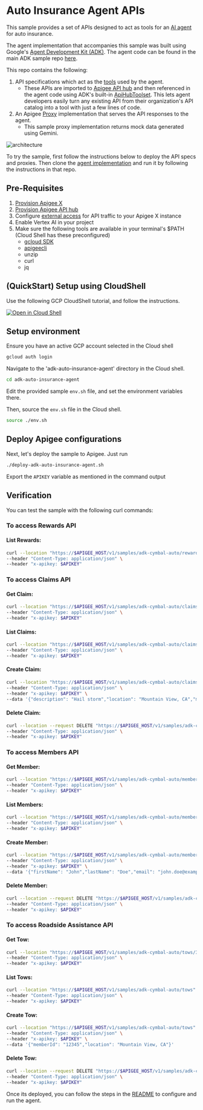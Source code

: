 # Auto Insurance Agent APIs

This sample provides a set of APIs designed to act as tools for an [AI agent](https://cloud.google.com/discover/what-are-ai-agents) for auto insurance.

The agent implementation that accompanies this sample was built using Google's [Agent Development Kit (ADK)](https://google.github.io/adk-docs/). The agent code can be found in the main ADK sample repo [here](https://github.com/google/adk-samples/tree/main/python/agents/auto-insurance-agent).

This repo contains the following:

1. API specifications which act as the [tools](https://google.github.io/adk-docs/tools/) used by the agent.
    * These APIs are imported to [Apigee API hub](https://cloud.google.com/apigee/docs/apihub/what-is-api-hub) and then referenced in the agent code using ADK's built-in [ApiHubToolset](https://google.github.io/adk-docs/tools/google-cloud-tools/#apigee-api-hub-tools). This lets agent developers easily turn any existing API from their organization's API catalog into a tool with just a few lines of code.
2. An Apigee [Proxy](https://cloud.google.com/apigee/docs/api-platform/fundamentals/understanding-apis-and-api-proxies#whatisanapiproxy) implementation that serves the API responses to the agent.
    * This sample proxy implementation returns mock data generated using Gemini.

![architecture](./images/arch.png)

To try the sample, first follow the instructions below to deploy the API specs and proxies. Then clone the [agent implementation](https://github.com/google/adk-samples/tree/main/python/agents/auto-insurance-agent) and run it by following the instructions in that repo.


## Pre-Requisites

1. [Provision Apigee X](https://cloud.google.com/apigee/docs/api-platform/get-started/provisioning-intro)
2. [Provision Apigee API hub](https://cloud.google.com/apigee/docs/apihub/provision)
3. Configure [external access](https://cloud.google.com/apigee/docs/api-platform/get-started/configure-routing#external-access) for API traffic to your Apigee X instance
4. Enable Vertex AI in your project
5. Make sure the following tools are available in your terminal's $PATH (Cloud Shell has these preconfigured)
    - [gcloud SDK](https://cloud.google.com/sdk/docs/install)
    - [apigeecli](https://github.com/apigee/apigeecli)
    - unzip
    - curl
    - jq

## (QuickStart) Setup using CloudShell

Use the following GCP CloudShell tutorial, and follow the instructions.

[![Open in Cloud Shell](https://gstatic.com/cloudssh/images/open-btn.svg)](https://ssh.cloud.google.com/cloudshell/open?cloudshell_git_repo=https://github.com/GoogleCloudPlatform/apigee-samples&cloudshell_git_branch=main&cloudshell_workspace=.&cloudshell_tutorial=adk-auto-insurance-agent/docs/cloudshell-tutorial.md)

## Setup environment

Ensure you have an active GCP account selected in the Cloud shell

```sh
gcloud auth login
```

Navigate to the 'adk-auto-insurance-agent' directory in the Cloud shell.

```sh
cd adk-auto-insurance-agent
```

Edit the provided sample `env.sh` file, and set the environment variables there.

Then, source the `env.sh` file in the Cloud shell.

```sh
source ./env.sh
```

## Deploy Apigee configurations

Next, let's deploy the sample to Apigee. Just run

```bash
./deploy-adk-auto-insurance-agent.sh
```

Export the `APIKEY` variable as mentioned in the command output

## Verification

You can test the sample with the following curl commands:

### To access Rewards API

#### List Rewards:

```sh
curl --location "https://$APIGEE_HOST/v1/samples/adk-cymbal-auto/rewards" \
--header "Content-Type: application/json" \
--header "x-apikey: $APIKEY"
```

### To access Claims API

#### Get Claim:

```sh
curl --location "https://$APIGEE_HOST/v1/samples/adk-cymbal-auto/claims/31432" \
--header "Content-Type: application/json" \
--header "x-apikey: $APIKEY"
```

#### List Claims:

```sh
curl --location "https://$APIGEE_HOST/v1/samples/adk-cymbal-auto/claims" \
--header "Content-Type: application/json" \
--header "x-apikey: $APIKEY"
```

#### Create Claim:

```sh
curl --location "https://$APIGEE_HOST/v1/samples/adk-cymbal-auto/claims" \
--header "Content-Type: application/json" \
--header "x-apikey: $APIKEY" \
--data '{"description": "Hail storm","location": "Mountain View, CA","memberId": "12345","reason": "HAIL_DAMAGE","vehicle": "Toyota Camry"}'
```

#### Delete Claim:

```sh
curl --location --request DELETE "https://$APIGEE_HOST/v1/samples/adk-cymbal-auto/claims/12345" \
--header "Content-Type: application/json" \
--header "x-apikey: $APIKEY"
```

### To access Members API

#### Get Member:

```sh
curl --location "https://$APIGEE_HOST/v1/samples/adk-cymbal-auto/members/31432" \
--header "Content-Type: application/json" \
--header "x-apikey: $APIKEY"
```

#### List Members:

```sh
curl --location "https://$APIGEE_HOST/v1/samples/adk-cymbal-auto/members" \
--header "Content-Type: application/json" \
--header "x-apikey: $APIKEY"
```

#### Create Member:

```sh
curl --location "https://$APIGEE_HOST/v1/samples/adk-cymbal-auto/members" \
--header "Content-Type: application/json" \
--header "x-apikey: $APIKEY" \
--data '{"firstName": "John","lastName": "Doe","email": "john.doe@example.com","phoneNumber": "555-123-4567","address": "123 Highland Dr","city": "Some Creek","state": "GA","zip": "30303"}'
```

#### Delete Member:

```sh
curl --location --request DELETE "https://$APIGEE_HOST/v1/samples/adk-cymbal-auto/members/12345" \
--header "Content-Type: application/json" \
--header "x-apikey: $APIKEY"
```

### To access Roadside Assistance API

#### Get Tow:

```sh
curl --location "https://$APIGEE_HOST/v1/samples/adk-cymbal-auto/tows/31432" \
--header "Content-Type: application/json" \
--header "x-apikey: $APIKEY"
```

#### List Tows:

```sh
curl --location "https://$APIGEE_HOST/v1/samples/adk-cymbal-auto/tows" \
--header "Content-Type: application/json" \
--header "x-apikey: $APIKEY"
```

#### Create Tow:

```sh
curl --location "https://$APIGEE_HOST/v1/samples/adk-cymbal-auto/tows" \
--header "Content-Type: application/json" \
--header "x-apikey: $APIKEY" \
--data '{"memberId": "12345","location": "Mountain View, CA"}'
```

#### Delete Tow:

```sh
curl --location --request DELETE "https://$APIGEE_HOST/v1/samples/adk-cymbal-auto/tows/45345" \
--header "Content-Type: application/json" \
--header "x-apikey: $APIKEY"
```

Once its deployed, you can follow the steps in the [README](https://github.com/google/adk-samples/tree/main/python/agents/auto-insurance-agent) to configure and run the agent.
